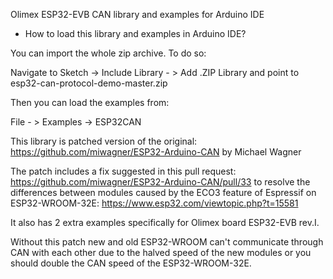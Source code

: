Olimex ESP32-EVB CAN library and examples for Arduino IDE

- How to load this library and examples in Arduino IDE?

You can import the whole zip archive. To do so:

Navigate to Sketch -> Include Library - > Add .ZIP Library and point to esp32-can-protocol-demo-master.zip

Then you can load the examples from:

File - > Examples -> ESP32CAN

This library is patched version of the original: https://github.com/miwagner/ESP32-Arduino-CAN by Michael Wagner

The patch includes a fix suggested in this pull request: https://github.com/miwagner/ESP32-Arduino-CAN/pull/33
to resolve the differences between modules caused by the ECO3 feature of Espressif on ESP32-WROOM-32E: https://www.esp32.com/viewtopic.php?t=15581

It also has 2 extra examples specifically for Olimex board ESP32-EVB rev.I.

Without this patch new and old ESP32-WROOM can't communicate through CAN with each other due to the halved speed of the new modules or you should double the CAN speed of the ESP32-WROOM-32E.

